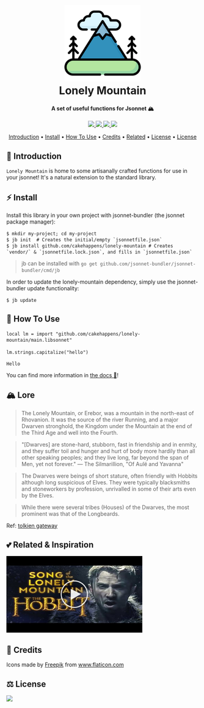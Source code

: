 # 



<h1 align="center">
  <br>
  <a href="http://github.com/cakehappens/frosting"><img src="./assets/mountain.png" alt="lonely mountain" width="200px" /></a>
  <br>
  Lonely Mountain
  <br>
</h1>

<h4 align="center">A set of useful functions for Jsonnet 🏔️</h4>

<p align="center">
  <a href="./docs/README.md">
    <img src="https://img.shields.io/badge/docsonnet-reference-informational.svg">
  </a>
  <a href="https://saythanks.io/to/ghostsquad">
    <img src="https://img.shields.io/badge/Say%20Thanks-!-1EAEDB.svg">
  </a>
  <a href="buymeacoff.ee/50onA1pjc">
    <img src="https://img.shields.io/badge/buymeacoffee-%24-orange">
  </a>
  <a href="./LICENSE">
    <img src="https://img.shields.io/github/license/cakehappens/lonely-mountain">
  </a>
</p>

<p align="center">
  <a href="#introduction">Introduction</a> •
  <a href="#install">Install</a> •
  <a href="#how-to-use">How To Use</a> •
  <a href="#credits">Credits</a> •
  <a href="#related--inspiration">Related</a> •
  <a href="#credits">License</a> •
  <a href="#license">License</a>
</p>

## 👋 Introduction

`Lonely Mountain` is home to some artisanally crafted functions for use in your jsonnet! It's a natural extension to the standard library.

## ⚡️ Install

Install this library in your own project with jsonnet-bundler (the jsonnet package manager):

```shell
$ mkdir my-project; cd my-project
$ jb init  # Creates the initial/empty `jsonnetfile.json`
$ jb install github.com/cakehappens/lonely-mountain # Creates `vendor/` & `jsonnetfile.lock.json`, and fills in `jsonnetfile.json`
```

> jb can be installed with `go get github.com/jsonnet-bundler/jsonnet-bundler/cmd/jb`

In order to update the lonely-mountain dependency, simply use the jsonnet-bundler update functionality:

```shell
$ jb update
```

## 📖 How To Use

```jsonnet
local lm = import "github.com/cakehappens/lonely-mountain/main.libsonnet"

lm.strings.capitalize("hello")
```

```
Hello
```

You can find more information in [the docs 📖](./docs)!

## 🏔️ Lore

> The Lonely Mountain, or Erebor, was a mountain in the north-east of Rhovanion. It was the source of the river Running, and a major Dwarven stronghold, the Kingdom under the Mountain at the end of the Third Age and well into the Fourth.

> "[Dwarves] are stone-hard, stubborn, fast in friendship and in enmity, and they suffer toil and hunger and hurt of body more hardily than all other speaking peoples; and they live long, far beyond the span of Men, yet not forever."
― The Silmarillion, "Of Aulë and Yavanna"

> The Dwarves were beings of short stature, often friendly with Hobbits although long suspicious of Elves. They were typically blacksmiths and stoneworkers by profession, unrivalled in some of their arts even by the Elves.

> While there were several tribes (Houses) of the Dwarves, the most prominent was that of the Longbeards.

Ref: [tolkien gateway](http://tolkiengateway.net/wiki/Lonely_Mountain)

## 💕 Related & Inspiration

[![Alt text](./assets/lonely-mountain-yt-thumb.png)](https://www.youtube.com/watch?v=RI3fkqA9-IA)

## 📜 Credits

<div>Icons made by <a href="http://www.freepik.com/" title="Freepik">Freepik</a> from <a href="https://www.flaticon.com/" title="Flaticon">www.flaticon.com</a></div>

## ⚖️ License

<a href="./LICENSE">
    <img src="https://img.shields.io/github/license/cakehappens/lonely-mountain">
  </a>
